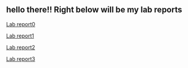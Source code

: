hello there!! 
Right below will be my lab reports
---
[Lab report0](https://github.com/j4xie/cse15l-lab-reports/blob/ab3c7659a96eb043f01e5fd590a13da17da67ab2/stevencode.md)

[Lab report1](https://github.com/j4xie/cse15l-lab-reports/blob/b47da8a37d5cdde979de18dc305a97f457f85db6/lab-report-1-week-0.md)

[Lab report2](https://github.com/j4xie/cse15l-lab-reports/blob/b23fdc75fca69b513ed8c0739508d8afd3ace759/lab-report-weel-3.md)

[Lab report3](labreport_5.md)
